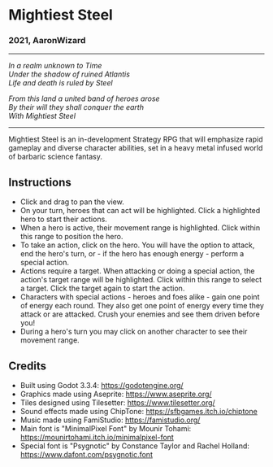 # Mightiest Steel
### 2021, AaronWizard

---

*In a realm unknown to Time  
Under the shadow of ruined Atlantis  
Life and death is ruled by Steel*  

*From this land a united band of heroes arose  
By their will they shall conquer the earth  
With Mightiest Steel*

---

Mightiest Steel is an in-development Strategy RPG that will emphasize rapid gameplay and diverse character abilities, set in a heavy metal infused world of barbaric science fantasy.

## Instructions

* Click and drag to pan the view.
* On your turn, heroes that can act will be highlighted. Click a highlighted hero to start their actions.
* When a hero is active, their movement range is highlighted. Click within this range to position the hero.
* To take an action, click on the hero. You will have the option to attack, end the hero's turn, or - if the hero has enough energy - perform a special action.
* Actions require a target. When attacking or doing a special action, the action's target range will be highlighted. Click within this range to select a target. Click the target again to start the action.
* Characters with special actions - heroes and foes alike - gain one point of energy each round. They also get one point of energy every time they attack or are attacked. Crush your enemies and see them driven before you!
* During a hero's turn you may click on another character to see their movement range.

## Credits

* Built using Godot 3.3.4: https://godotengine.org/
* Graphics made using Aseprite: https://www.aseprite.org/
* Tiles designed using Tilesetter: https://www.tilesetter.org/
* Sound effects made using ChipTone: https://sfbgames.itch.io/chiptone
* Music made using FamiStudio: https://famistudio.org/
* Main font is "MinimalPixel Font" by Mounir Tohami: https://mounirtohami.itch.io/minimalpixel-font
* Special font is "Psygnotic" by Constance Taylor and Rachel Holland: https://www.dafont.com/psygnotic.font
